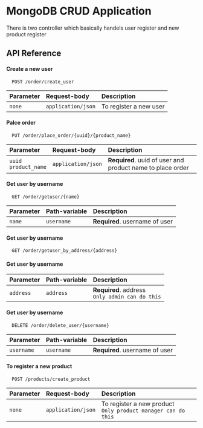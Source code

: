 # MongoDB CRUD Application

There is two controller which basically handels user register and new product register

## API Reference

#### Create a new user

```http
  POST /order/create_user
```

| Parameter | Request-body       | Description            |
| :-------- | :----------------- | :--------------------- |
| `none`    | `application/json` | To register a new user |

#### Palce order

```http
  PUT /order/place_order/{uuid}/{product_name}
```

| Parameter                   | Request-body       | Description                                                |
| :-------------------------- | :----------------- | :--------------------------------------------------------- |
| `uuid` <br/> `product_name` | `application/json` | **Required**. uuid of user and product name to place order |

#### Get user by username

```http
  GET /order/getuser/{name}
```

| Parameter | Path-variable | Description                    |
| :-------- | :------------ | :----------------------------- |
| `name`    | `username`    | **Required**. username of user |

#### Get user by username

```http
  GET /order/getuser_by_address/{address}
```

#### Get user by username

| Parameter | Path-variable | Description                                        |
| :-------- | :------------ | :------------------------------------------------- |
| `address` | `address`     | **Required**. address <br/> `Only admin can do this` |

#### Get user by username

```http
  DELETE /order/delete_user/{username}
```

| Parameter  | Path-variable | Description                    |
| :--------- | :------------ | :----------------------------- |
| `username` | `username`    | **Required**. username of user |

#### To register a new product

```http
  POST /products/create_product
```

| Parameter | Request-body       | Description                                                      |
| :-------- | :----------------- | :--------------------------------------------------------------- |
| `none`    | `application/json` | To register a new product <br/> `Only product manager can do this` |
